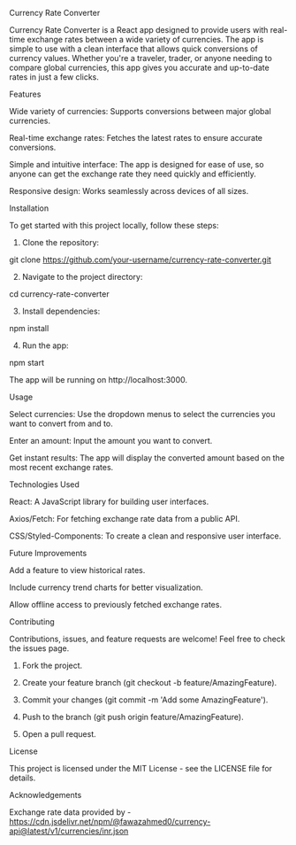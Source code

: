 Currency Rate Converter

Currency Rate Converter is a React app designed to provide users with real-time exchange rates between a wide variety of currencies. The app is simple to use with a clean interface that allows quick conversions of currency values. Whether you're a traveler, trader, or anyone needing to compare global currencies, this app gives you accurate and up-to-date rates in just a few clicks.

Features

Wide variety of currencies: Supports conversions between major global currencies.

Real-time exchange rates: Fetches the latest rates to ensure accurate conversions.

Simple and intuitive interface: The app is designed for ease of use, so anyone can get the exchange rate they need quickly and efficiently.

Responsive design: Works seamlessly across devices of all sizes.


Installation

To get started with this project locally, follow these steps:

1. Clone the repository:

git clone https://github.com/your-username/currency-rate-converter.git


2. Navigate to the project directory:

cd currency-rate-converter


3. Install dependencies:

npm install


4. Run the app:

npm start



The app will be running on http://localhost:3000.

Usage

Select currencies: Use the dropdown menus to select the currencies you want to convert from and to.

Enter an amount: Input the amount you want to convert.

Get instant results: The app will display the converted amount based on the most recent exchange rates.


Technologies Used

React: A JavaScript library for building user interfaces.

Axios/Fetch: For fetching exchange rate data from a public API.

CSS/Styled-Components: To create a clean and responsive user interface.


Future Improvements

Add a feature to view historical rates.

Include currency trend charts for better visualization.

Allow offline access to previously fetched exchange rates.


Contributing

Contributions, issues, and feature requests are welcome! Feel free to check the issues page.

1. Fork the project.


2. Create your feature branch (git checkout -b feature/AmazingFeature).


3. Commit your changes (git commit -m 'Add some AmazingFeature').


4. Push to the branch (git push origin feature/AmazingFeature).


5. Open a pull request.



License

This project is licensed under the MIT License - see the LICENSE file for details.

Acknowledgements

Exchange rate data provided by 
-https://cdn.jsdelivr.net/npm/@fawazahmed0/currency-api@latest/v1/currencies/inr.json